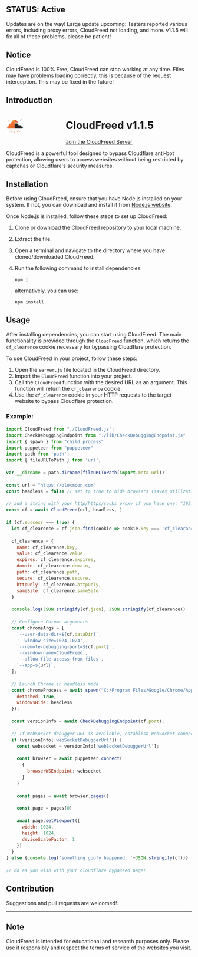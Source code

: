 ## STATUS: Active

Updates are on the way!
Large update upcoming:
Testers reported various errors, including proxy errors, CloudFreed not loading, and more.
v1.1.5 will fix all of these problems, please be patient!

## Notice
CloudFreed is 100% Free, CloudFreed can stop working at any time.
Files may have problems loading correctly, this is because of the request interception. This may be fixed in the future!

## Introduction
<div style="text-align:center;">
  <img src="html/CloudFreed.png" alt="CloudFreed Logo" width="48" style="float:left; margin-right:10px;">
  <h1>CloudFreed v1.1.5</h1>

  [Join the CloudFreed Server](https://discord.gg/7rRmBUDqKk/)
</div>

CloudFreed is a powerful tool designed to bypass Cloudflare anti-bot protection, allowing users to access websites without being restricted by captchas or Cloudflare's security measures.

## Installation
Before using CloudFreed, ensure that you have Node.js installed on your system. If not, you can download and install it from [Node.js website](https://nodejs.org/).

Once Node.js is installed, follow these steps to set up CloudFreed:

1. Clone or download the CloudFreed repository to your local machine.
2. Extract the file.
3. Open a terminal and navigate to the directory where you have cloned/downloaded CloudFreed.
4. Run the following command to install dependencies:

    ```
    npm i
    ```
    alternatively, you can use:
    ```
    npm install
    ```
## Usage
After installing dependencies, you can start using CloudFreed. The main functionality is provided through the `CloudFreed` function, which returns the `cf_clearence` cookie necessary for bypassing Cloudflare protection.

To use CloudFreed in your project, follow these steps:

1. Open the `server.js` file located in the CloudFreed directory.
2. Import the `CloudFreed` function into your project.
3. Call the `CloudFreed` function with the desired URL as an argument. This function will return the `cf_clearence` cookie.
4. Use the `cf_clearence` cookie in your HTTP requests to the target website to bypass Cloudflare protection.

### Example:
```javascript
import CloudFreed from "./CloudFreed.js";
import CheckDebuggingEndpoint from "./lib/CheckDebuggingEndpoint.js"
import { spawn } from "child_process"
import puppeteer from "puppeteer"
import path from 'path';
import { fileURLToPath } from 'url';

var __dirname = path.dirname(fileURLToPath(import.meta.url))

const url = "https://bloxmoon.com"
const headless = false // set to true to hide browsers (saves utilization for CPU/GPU)

// add a string with your http/https/socks proxy if you have one: "192.168.1.4:8188"
const cf = await CloudFreed(url, headless, )

if (cf.success === true) {
  let cf_clearence = cf.json.find(cookie => cookie.key === 'cf_clearance');

  cf_clearence = {
    name: cf_clearence.key,
    value: cf_clearence.value,
    expires: cf_clearence.expires,
    domain: cf_clearence.domain,
    path: cf_clearence.path,
    secure: cf_clearence.secure,
    httpOnly: cf_clearence.httpOnly,
    sameSite: cf_clearence.sameSite
  }

  console.log(JSON.stringify(cf.json), JSON.stringify(cf_clearence))

  // Configure Chrome arguments
  const chromeArgs = [
    `--user-data-dir=${cf.dataDir}`,
    '--window-size=1024,1024',
    `--remote-debugging-port=${cf.port}`,
    `--window-name=CloudFreed`,
    '--allow-file-access-from-files',
    `--app=${url}`,
  ];

  // Launch Chrome in headless mode
  const chromeProcess = await spawn("C:/Program Files/Google/Chrome/Application/Chrome.exe", chromeArgs, {
    detached: true,
    windowsHide: headless
  });

  const versionInfo = await CheckDebuggingEndpoint(cf.port);

  // If WebSocket debugger URL is available, establish WebSocket connection
  if (versionInfo['webSocketDebuggerUrl']) {
    const websocket = versionInfo['webSocketDebuggerUrl'];

    const browser = await puppeteer.connect(
      {
        browserWSEndpoint: websocket
      }
    )

    const pages = await browser.pages()

    const page = pages[0]

    await page.setViewport({
      width: 1024,
      height: 1024,
      deviceScaleFactor: 1
    })
  }
} else {console.log('something goofy happened: '+JSON.stringify(cf))}

// do as you wish with your cloudflare bypassed page!
```
## Contribution

Suggestions and pull requests are welcomed!.

---

## Note
CloudFreed is intended for educational and research purposes only. Please use it responsibly and respect the terms of service of the websites you visit.
